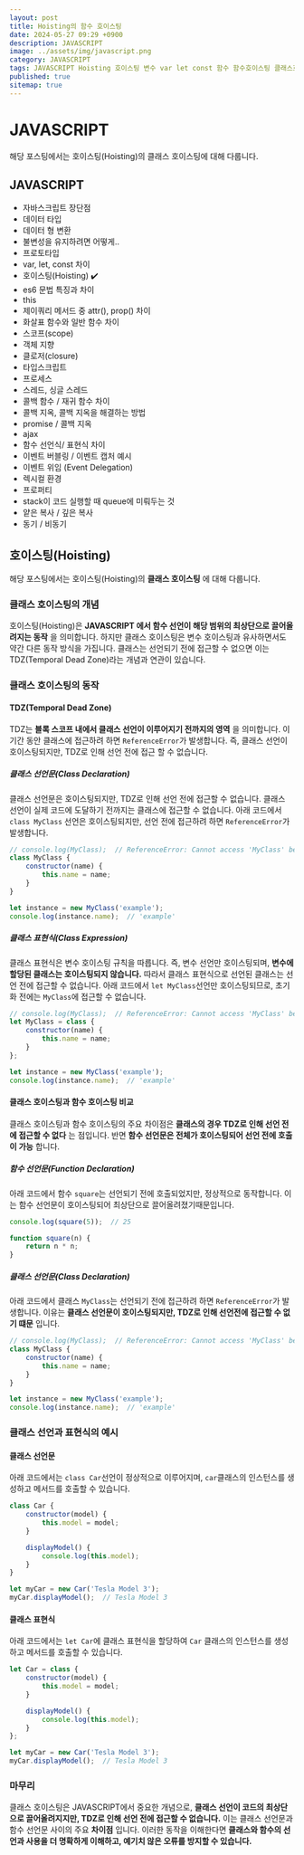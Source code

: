 ```yaml
---
layout: post
title: Hoisting의 함수 호이스팅
date: 2024-05-27 09:29 +0900
description: JAVASCRIPT
image: ../assets/img/javascript.png
category: JAVASCRIPT
tags: JAVASCRIPT Hoisting 호이스팅 변수 var let const 함수 함수호이스팅 클래스호이스팅
published: true
sitemap: true
---
```


# JAVASCRIPT
해당 포스팅에서는 호이스팅(Hoisting)의 클래스 호이스팅에 대해 다룹니다.<br />


## __JAVASCRIPT__
* 자바스크립트 장단점 <br/>
* 데이터 타입 <br/>
* 데이터 형 변환<br/>
* 불변성을 유지하려면 어떻게..<br/>
* 프로토타입 <br/>
* var, let, const 차이 <br/>
* 호이스팅(Hoisting) ✔️<br/>
* es6 문법 특징과 차이<br/>
* this<br/>
* 제이쿼리 메서드 중 attr(), prop() 차이<br/>
* 화살표 함수와 일반 함수 차이<br/>
* 스코프(scope)<br/>
* 객체 지향<br/>
* 클로저(closure)<br/>
* 타입스크립트<br/>
* 프로세스<br/>
* 스레드, 싱글 스레드<br/>
* 콜백 함수 / 재귀 함수 차이<br/>
* 콜백 지옥, 콜백 지옥을 해결하는 방법<br/>
* promise / 콜백 지옥<br/>
* ajax<br/>
* 함수 선언식/ 표현식 차이<br/>
* 이벤트 버블링 / 이벤트 캡처 예시<br/>
* 이벤트 위임 (Event Delegation)<br/>
* 렉시컬 환경<br/>
* 프로퍼티<br/>
* stack이 코드 실행할 때 queue에 미뤄두는 것<br/>
* 얕은 복사 / 깊은 복사<br/>
* 동기 / 비동기<br/>

## __호이스팅(Hoisting)__<br/>
해당 포스팅에서는 호이스팅(Hoisting)의 __클래스 호이스팅__ 에 대해 다룹니다.

### __클래스 호이스팅의 개념__
호이스팅(Hoisting)은 __JAVASCRIPT 에서 함수 선언이 해당 범위의 최상단으로 끌어올려지는 동작__ 을 의미합니다. 하지만 클래스 호이스팅은 변수 호이스팅과 유사하면서도 약간 다른 동작 방식을 가집니다. 클래스는 선언되기 전에 접근할 수 없으면 이는 TDZ(Temporal Dead Zone)라는 개념과 연관이 있습니다.

### __클래스 호이스팅의 동작__

#### __TDZ(Temporal Dead Zone)__
TDZ는 __블록 스코프 내에서 클래스 선언이 이루어지기 전까지의 영역__ 을 의미합니다. 이 기간 동안 클래스에 접근하려 하면 `ReferenceError`가 발생합니다. 즉, 클래스 선언이 호이스팅되지만, TDZ로 인해 선언 전에 접근 할 수 없습니다.

##### __클래스 선언문(Class Declaration)__
클래스 선언문은 호이스팅되지만, TDZ로 인해 선언 전에 접근할 수 없습니다. 클래스 선언이 실제 코드에 도달하기 전까지는 클래스에 접근할 수 없습니다. 아래 코드에서 `class MyClass` 선언은 호이스팅되지만, 선언 전에 접근하려 하면 `ReferenceError`가 발생합니다.

```javascript
// console.log(MyClass);  // ReferenceError: Cannot access 'MyClass' before initialization
class MyClass {
    constructor(name) {
        this.name = name;
    }
}

let instance = new MyClass('example');
console.log(instance.name);  // 'example'
```

##### __클래스 표현식(Class Expression)__
클래스 표현식은 변수 호이스팅 규칙을 따릅니다. 즉, 변수 선언만 호이스팅되며, __변수에 할당된 클래스는 호이스팅되지 않습니다.__ 따라서 클래스 표현식으로 선언된 클래스는 선언 전에 접근할 수 없습니다. 아래 코드에서 `let MyClass`선언만 호이스팅되므로, 초기화 전에는 `MyClass`에 접근할 수 없습니다.

```javascript
// console.log(MyClass);  // ReferenceError: Cannot access 'MyClass' before initialization
let MyClass = class {
    constructor(name) {
        this.name = name;
    }
};

let instance = new MyClass('example');
console.log(instance.name);  // 'example'
```

#### __클래스 호이스팅과 함수 호이스팅 비교__
클래스 호이스팅과 함수 호이스팅의 주요 차이점은 __클래스의 경우 TDZ로 인해 선언 전에 접근할 수 없다__ 는 점입니다. 반면 __함수 선언문은 전체가 호이스팅되어 선언 전에 호출이 가능__ 합니다.

##### __함수 선언문(Function Declaration)__
아래 코드에서 함수 `square`는 선언되기 전에 호출되었지만, 정상적으로 동작합니다. 이는 함수 선언문이 호이스팅되어 최상단으로 끌어올려졌기때문입니다.

```javascript
console.log(square(5));  // 25

function square(n) {
    return n * n;
}
```

##### __클래스 선언문(Class Declaration)__
아래 코드에서 클래스 `MyClass`는 선언되기 전에 접근하려 하면 `ReferenceError`가 발생합니다. 이유는 __클래스 선언문이 호이스팅되지만, TDZ로 인해 선언전에 접근할 수 없기 떄문__ 입니다.

```javascript
// console.log(MyClass);  // ReferenceError: Cannot access 'MyClass' before initialization
class MyClass {
    constructor(name) {
        this.name = name;
    }
}

let instance = new MyClass('example');
console.log(instance.name);  // 'example'
```

### __클래스 선언과 표현식의 예시__

#### __클래스 선언문__
아래 코드에서는 `class Car`선언이 정상적으로 이루어지며, `car`클래스의 인스턴스를 생성하고 메서드를 호출할 수 있습니다.

```javascript
class Car {
    constructor(model) {
        this.model = model;
    }

    displayModel() {
        console.log(this.model);
    }
}

let myCar = new Car('Tesla Model 3');
myCar.displayModel();  // Tesla Model 3
```

#### __클래스 표현식__
아래 코드에서는 `let Car`에 클래스 표현식을 할당하여 `Car` 클래스의 인스턴스를 생성하고 메서드를 호출할 수 있습니다.

```javascript
let Car = class {
    constructor(model) {
        this.model = model;
    }

    displayModel() {
        console.log(this.model);
    }
};

let myCar = new Car('Tesla Model 3');
myCar.displayModel();  // Tesla Model 3
```

### __마무리__
클래스 호이스팅은 JAVASCRIPT에서 중요한 개념으로, __클래스 선언이 코드의 최상단으로 끌어올려지지만, TDZ로 인해 선언 전에 접근할 수 없습니다.__ 이는 클래스 선언문과 함수 선언문 사이의 주요 __차이점__ 입니다. 이러한 동작을 이해한다면 __클래스와 함수의 선언과 사용을 더 명확하게 이해하고, 예기치 않은 오류를 방지할 수 있습니다.__